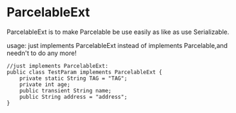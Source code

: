 # ParcelableExt
ParcelableExt is to make Parcelable be use easily as like as use Serializable.

usage: just implements ParcelableExt instead of implements Parcelable,and needn't to do any more!
~~~
//just implements ParcelableExt:
public class TestParam implements ParcelableExt {
    private static String TAG = "TAG";
    private int age;
    public transient String name;
    public String address = "address";
}
~~~
